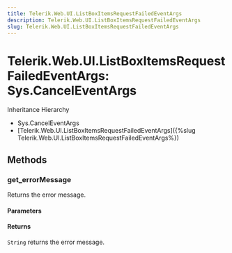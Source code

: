 ```yaml
---
title: Telerik.Web.UI.ListBoxItemsRequestFailedEventArgs
description: Telerik.Web.UI.ListBoxItemsRequestFailedEventArgs
slug: Telerik.Web.UI.ListBoxItemsRequestFailedEventArgs
---
```


# Telerik.Web.UI.ListBoxItemsRequestFailedEventArgs: Sys.CancelEventArgs 


Inheritance Hierarchy

* Sys.CancelEventArgs
* [Telerik.Web.UI.ListBoxItemsRequestFailedEventArgs]({%slug Telerik.Web.UI.ListBoxItemsRequestFailedEventArgs%})


## Methods


###  get_errorMessage

Returns the error message.

#### Parameters

#### Returns

`String`  returns the error message.  



